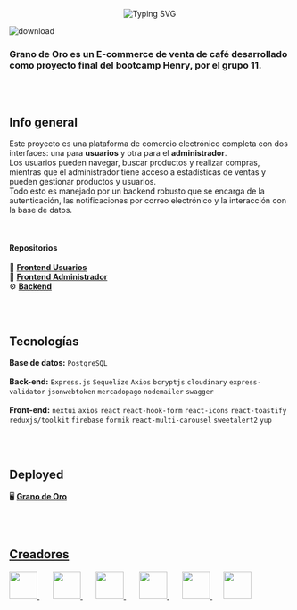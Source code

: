 <p align="center">
    <img src="https://readme-typing-svg.demolab.com?font=Poppins&weight=500&size=28&pause=1000&color=FFC107&center=true&repeat=false&width=435&lines=Bienvenido+a+nuestro+proyecto;Grano+de+Oro" alt="Typing SVG">
</p>

![download](https://github.com/ProyectoFinalHenry/ProyectoFinalHenry/assets/142262743/87ae2799-b0ce-4500-a093-577b3171b1ae)

### Grano de Oro es un E-commerce de venta de café desarrollado como proyecto final del bootcamp Henry, por el grupo 11.
<br/><br/>

## Info general
Este proyecto es una plataforma de comercio electrónico completa con dos interfaces: una para **usuarios** y otra para el **administrador**.
<br/>
Los usuarios pueden navegar, buscar productos y realizar compras, mientras que el administrador tiene acceso a estadísticas de ventas y pueden gestionar productos y usuarios. <br/>
Todo esto es manejado por un backend robusto que se encarga de la autenticación, las notificaciones por correo electrónico y la interacción con la base de datos.

<br/>

#### Repositorios
:busts_in_silhouette: <a href="https://github.com/ProyectoFinalHenry/Frontend">
    <strong>Frontend Usuarios</strong>
  </a>
 <br/>
:bust_in_silhouette:  <a href="https://github.com/ProyectoFinalHenry/Dashboard">
    <strong>Frontend Administrador</strong>
  </a>
 <br/>
:gear:  <a href="https://github.com/ProyectoFinalHenry/Backend">
  	<strong>Backend</strong>
  </a>

<br/><br/>

## Tecnologías 
**Base de datos:** `PostgreSQL`
<br/><br/>
**Back-end:** `Express.js` `Sequelize` `Axios` `bcryptjs`  `cloudinary`  `express-validator` `jsonwebtoken` `mercadopago` `nodemailer` `swagger`
<br/><br/>
**Front-end:** `nextui` `axios` `react` `react-hook-form` `react-icons` `react-toastify`  `reduxjs/toolkit` `firebase` `formik` `react-multi-carousel` `sweetalert2` `yup`

<br/><br/>

## Deployed
:desktop_computer:  <a href="granodeoro.vercel.app/">
    <strong>Grano de Oro</strong>


<br/><br/>

## Creadores


<a href="https://github.com/ChrisPY-31">
  <img width='50' src='https://github.com/ChrisPY-31.png?size=200'/>
</a>
&nbsp;&nbsp;&nbsp;&nbsp;&nbsp;
<a href="https://github.com/G4s70n">
  <img width='50' src='https://github.com/G4s70n.png?size=200'/>
</a>
&nbsp;&nbsp;&nbsp;&nbsp;&nbsp;
<a href="https://github.com/JCMartinezGarcia">
  <img width='50' src='https://github.com/JCMartinezGarcia.png?size=200'/>
</a>
&nbsp;&nbsp;&nbsp;&nbsp;&nbsp;
<a href="https://github.com/Fr4nco77">
  <img width='50' src='https://github.com/Fr4nco77.png?size=200'/>
</a>
&nbsp;&nbsp;&nbsp;&nbsp;&nbsp;
<a href="https://github.com/fingersgames">
  <img width='50' src='https://github.com/fingersgames.png?size=200'/>
</a>
&nbsp;&nbsp;&nbsp;&nbsp;
<a href="https://github.com/gonzalo00913">
  <img width='50' src='https://github.com/gonzalo00913.png?size=200'/>
</a>









